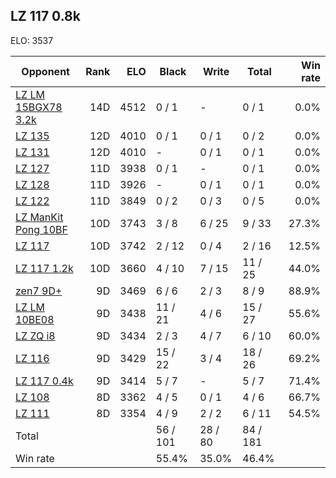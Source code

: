 ## LZ 117 0.8k ##

ELO: 3537

Opponent | Rank | ELO | Black | Write | Total | Win rate
---------|-----:|----:|-------|-------|-------|-------:
[LZ LM 15BGX78 3.2k](LZ%20LM%2015BGX78%203.2k.md) | 14D | 4512 | 0 / 1 | - | 0 / 1 | 0.0%
[LZ 135](LZ%20135.md) | 12D | 4010 | 0 / 1 | 0 / 1 | 0 / 2 | 0.0%
[LZ 131](LZ%20131.md) | 12D | 4010 | - | 0 / 1 | 0 / 1 | 0.0%
[LZ 127](LZ%20127.md) | 11D | 3938 | 0 / 1 | - | 0 / 1 | 0.0%
[LZ 128](LZ%20128.md) | 11D | 3926 | - | 0 / 1 | 0 / 1 | 0.0%
[LZ 122](LZ%20122.md) | 11D | 3849 | 0 / 2 | 0 / 3 | 0 / 5 | 0.0%
[LZ ManKit Pong 10BF](LZ%20ManKit%20Pong%2010BF.md) | 10D | 3743 | 3 / 8 | 6 / 25 | 9 / 33 | 27.3%
[LZ 117](LZ%20117.md) | 10D | 3742 | 2 / 12 | 0 / 4 | 2 / 16 | 12.5%
[LZ 117 1.2k](LZ%20117%201.2k.md) | 10D | 3660 | 4 / 10 | 7 / 15 | 11 / 25 | 44.0%
[zen7 9D+](zen7%209D+.md) | 9D | 3469 | 6 / 6 | 2 / 3 | 8 / 9 | 88.9%
[LZ LM 10BE08](LZ%20LM%2010BE08.md) | 9D | 3438 | 11 / 21 | 4 / 6 | 15 / 27 | 55.6%
[LZ ZQ i8](LZ%20ZQ%20i8.md) | 9D | 3434 | 2 / 3 | 4 / 7 | 6 / 10 | 60.0%
[LZ 116](LZ%20116.md) | 9D | 3429 | 15 / 22 | 3 / 4 | 18 / 26 | 69.2%
[LZ 117 0.4k](LZ%20117%200.4k.md) | 9D | 3414 | 5 / 7 | - | 5 / 7 | 71.4%
[LZ 108](LZ%20108.md) | 8D | 3362 | 4 / 5 | 0 / 1 | 4 / 6 | 66.7%
[LZ 111](LZ%20111.md) | 8D | 3354 | 4 / 9 | 2 / 2 | 6 / 11 | 54.5%
Total | | | 56 / 101 | 28 / 80 | 84 / 181 | 
Win rate| | | 55.4% | 35.0% | 46.4% | 
